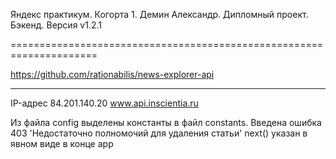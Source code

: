 Яндекс практикум. Когорта 1. Демин Александр. Дипломный проект. Бэкенд. Версия v1.2.1

=====================================================================

https://github.com/rationabilis/news-explorer-api

------------------------------------------------------

IP-адрес 84.201.140.20
www.api.inscientia.ru

Из файла config выделены константы в файл constants.
Введена ошибка 403 'Недостаточно полномочий для удаления статьи'
next() указан в явном виде в конце app
